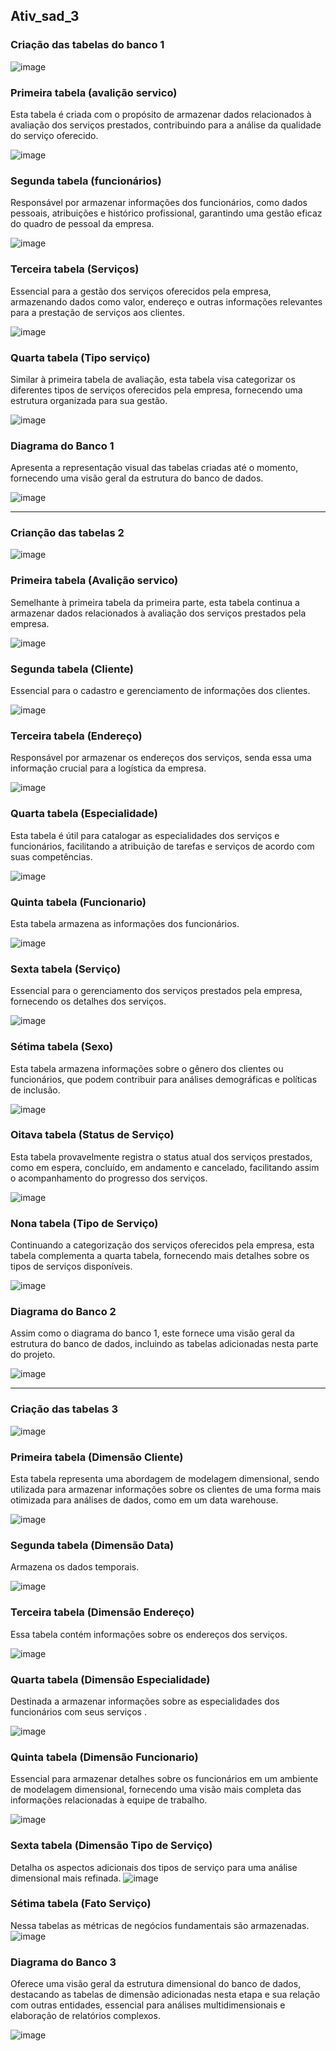 ## Ativ_sad_3


### Criação das tabelas do banco 1

![image](https://github.com/Matheuslira931/ativ_sad_3/assets/67758248/63c05385-bf82-4ce0-8888-f9dded74baa6)

### Primeira tabela (avalição servico)
Esta tabela é criada com o propósito de armazenar dados relacionados à avaliação dos serviços prestados, contribuindo para a análise da qualidade do serviço oferecido.

![image](https://github.com/Matheuslira931/ativ_sad_3/assets/67758248/7a1f3b54-bbcc-489f-9be1-0db2d7290eec)

### Segunda tabela (funcionários)
Responsável por armazenar informações dos funcionários, como dados pessoais, atribuições e histórico profissional, garantindo uma gestão eficaz do quadro de pessoal da empresa.

![image](https://github.com/Matheuslira931/ativ_sad_3/assets/67758248/88a3c7ee-3f7e-469f-b5c7-609302d47c92)

### Terceira tabela (Serviços)
Essencial para a gestão dos serviços oferecidos pela empresa, armazenando dados como valor, endereço e outras informações relevantes para a prestação de serviços aos clientes.

![image](https://github.com/Matheuslira931/ativ_sad_3/assets/67758248/fc0ac91b-52aa-4f01-a496-f11b39601a0f)

### Quarta tabela (Tipo serviço)
Similar à primeira tabela de avaliação, esta tabela visa categorizar os diferentes tipos de serviços oferecidos pela empresa, fornecendo uma estrutura organizada para sua gestão.

![image](https://github.com/Matheuslira931/ativ_sad_3/assets/67758248/a9fe9f04-7783-4f0a-bfab-a5e203d0c14e)

### Diagrama do Banco 1
Apresenta a representação visual das tabelas criadas até o momento, fornecendo uma visão geral da estrutura do banco de dados.

![image](https://github.com/Matheuslira931/ativ_sad_3/assets/67758248/85a2b8df-7c6f-4b43-b5d8-c8ddf634c8df)


_______________


### Crianção das tabelas 2

![image](https://github.com/Matheuslira931/ativ_sad_3/assets/88988394/9d917466-e312-4d03-ac78-370b8561fb52)

### Primeira tabela (Avalição servico)
Semelhante à primeira tabela da primeira parte, esta tabela continua a armazenar dados relacionados à avaliação dos serviços prestados pela empresa.

![image](https://github.com/Matheuslira931/ativ_sad_3/assets/88988394/3db645c1-7330-41f2-8f14-41396d143498)

### Segunda tabela (Cliente)
Essencial para o cadastro e gerenciamento de informações dos clientes.

![image](https://github.com/Matheuslira931/ativ_sad_3/assets/88988394/5351197e-c499-4314-84a6-6202846e6262)

### Terceira tabela (Endereço)
Responsável por armazenar os endereços dos serviços, senda essa uma informação crucial para a logística da empresa.

![image](https://github.com/Matheuslira931/ativ_sad_3/assets/88988394/b5cfc664-8412-488c-9061-fc35b3a9ad4f)

### Quarta tabela (Especialidade)
Esta tabela é útil para catalogar as especialidades dos serviços e  funcionários, facilitando a atribuição de tarefas e serviços de acordo com suas competências.

![image](https://github.com/Matheuslira931/ativ_sad_3/assets/88988394/6bc4a1ee-6350-482c-b0b1-9b105b56b842)

### Quinta tabela (Funcionario)
Esta tabela armazena as informações dos funcionários.

![image](https://github.com/Matheuslira931/ativ_sad_3/assets/88988394/21ee9d70-d25a-4b26-ad5e-73904c55baf4)

### Sexta tabela (Serviço)
Essencial para o gerenciamento dos serviços prestados pela empresa, fornecendo os detalhes dos serviços.

![image](https://github.com/Matheuslira931/ativ_sad_3/assets/88988394/1b248de8-167d-485c-aaf1-77b5939cab9b)

### Sétima tabela (Sexo)
Esta tabela armazena informações sobre o gênero dos clientes ou funcionários, que podem contribuir para análises demográficas e políticas de inclusão.

![image](https://github.com/Matheuslira931/ativ_sad_3/assets/88988394/68fc7f7c-1c5e-4312-915a-edb89f07a404)

### Oitava tabela (Status de Serviço)
Esta tabela provavelmente registra o status atual dos serviços prestados, como em espera, concluído, em andamento e cancelado, facilitando  assim o acompanhamento do progresso dos serviços.

![image](https://github.com/Matheuslira931/ativ_sad_3/assets/88988394/8c8c3852-9037-4e19-bd2c-f49c3833de73)

### Nona tabela (Tipo de Serviço)
Continuando a categorização dos serviços oferecidos pela empresa, esta tabela complementa a quarta tabela, fornecendo mais detalhes sobre os tipos de serviços disponíveis.

![image](https://github.com/Matheuslira931/ativ_sad_3/assets/88988394/280c276c-b96a-4043-ada7-eacf14720344)

### Diagrama do Banco 2
Assim como o diagrama do banco 1, este fornece uma visão geral da estrutura do banco de dados, incluindo as tabelas adicionadas nesta parte do projeto.

![image](https://github.com/Matheuslira931/ativ_sad_3/assets/88988394/ae9f97bc-cbfb-4b51-8a33-fbd2b7c73c0c)


_______________


### Criação das tabelas 3
![image](https://github.com/Matheuslira931/ativ_sad_3/assets/88988394/f658ecab-0a33-4e99-ac9e-843070baf69a)

### Primeira tabela (Dimensão Cliente)
Esta tabela representa uma abordagem de modelagem dimensional, sendo utilizada para armazenar informações sobre os clientes de uma forma mais otimizada para análises de dados, como em um data warehouse.

![image](https://github.com/Matheuslira931/ativ_sad_3/assets/88988394/4532f43f-0416-4f7e-bd18-def79e6fbd8a)

### Segunda tabela (Dimensão Data)
Armazena os dados temporais.

![image](https://github.com/Matheuslira931/ativ_sad_3/assets/88988394/5fa69ac8-ba98-460e-a616-eb5d74117633)

### Terceira tabela (Dimensão Endereço)
Essa tabela contém informações sobre os endereços dos serviços.

![image](https://github.com/Matheuslira931/ativ_sad_3/assets/88988394/465396b1-a4f2-4567-af42-dfdd3e2e48a0)

### Quarta tabela (Dimensão Especialidade)
Destinada a armazenar informações sobre as especialidades dos funcionários com seus serviços .

![image](https://github.com/Matheuslira931/ativ_sad_3/assets/88988394/d76569f8-334d-417c-a8f6-d0eefe15d886)

### Quinta tabela (Dimensão Funcionario)
Essencial para armazenar detalhes sobre os funcionários em um ambiente de modelagem dimensional, fornecendo uma visão mais completa das informações relacionadas à equipe de trabalho.

![image](https://github.com/Matheuslira931/ativ_sad_3/assets/88988394/5387dc15-114e-4f1c-a500-1caff12b40b5)

### Sexta tabela (Dimensão Tipo de Serviço)
Detalha os aspectos adicionais dos tipos de serviço para uma análise dimensional mais refinada.
![image](https://github.com/Matheuslira931/ativ_sad_3/assets/88988394/b551634e-5187-4431-94c5-1493fe692e13)

### Sétima tabela (Fato Serviço)
Nessa tabelas as métricas de negócios fundamentais são armazenadas.
![image](https://github.com/Matheuslira931/ativ_sad_3/assets/88988394/3212f462-ba23-4748-8ee7-688643f5cdfb)

### Diagrama do Banco 3
Oferece uma visão geral da estrutura dimensional do banco de dados, destacando as tabelas de dimensão adicionadas nesta etapa e sua relação com outras entidades, essencial para análises multidimensionais e elaboração de relatórios complexos.

![image](https://github.com/Matheuslira931/ativ_sad_3/assets/88988394/19bda5a5-ca8f-42af-ac12-11c0a61564de)
